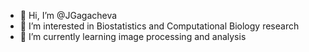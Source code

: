 - 👋 Hi, I’m @JGagacheva
- 🌱 I’m interested in Biostatistics and Computational Biology research
- 🔬 I’m currently learning image processing and analysis 

<!---
JGagacheva/JGagacheva is a ✨ special ✨ repository because its `README.md` (this file) appears on your GitHub profile.
You can click the Preview link to take a look at your changes.
--->
